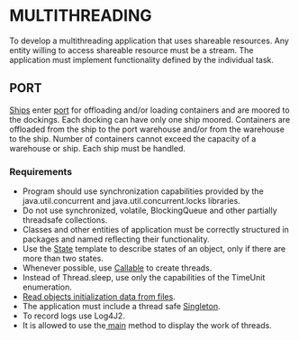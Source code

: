 # MULTITHREADING
To develop a multithreading application that uses shareable resources. Any entity willing to access shareable resource must be a stream. The application must implement functionality defined by the individual task.
## PORT
[Ships](https://github.com/darya1500/epam_task/blob/master/src/main/java/by/epam/learn/daryatarasevich/port/entity/Ship) enter [port](https://github.com/darya1500/epam_task/blob/master/src/main/java/by/epam/learn/daryatarasevich/port/entity/Port) for offloading and/or loading containers and are moored to the dockings. Each docking can have only one ship moored. Containers are offloaded from the ship to the port warehouse and/or from the warehouse to the ship. Number of containers cannot exceed the capacity of a warehouse or ship. Each ship must be handled.
### Requirements
+ Program should use synchronization capabilities provided by the java.util.concurrent and java.util.concurrent.locks libraries.
+ Do not use synchronized, volatile, BlockingQueue and other partially threadsafe collections.
+ Classes and other entities of application must be correctly structured in packages and named reflecting their functionality.
+ Use the [State](https://github.com/darya1500/epam_task/tree/master/src/main/java/by/epam/learn/daryatarasevich/port/state) template to describe states of an object, only if there are more than two states.
+ Whenever possible, use [Callable](https://github.com/darya1500/epam_task/blob/master/src/main/java/by/epam/learn/daryatarasevich/port/entity/Ship) to create threads.
+ Instead of Thread.sleep, use only the capabilities of the TimeUnit enumeration.
+ [Read objects initialization data from files](https://github.com/darya1500/epam_task/tree/master/src/main/java/by/epam/learn/daryatarasevich/port/reader).
+ The application must include a thread safe [Singleton](https://github.com/darya1500/epam_task/blob/master/src/main/java/by/epam/learn/daryatarasevich/port/entity/Port).
+ To record logs use Log4J2.
+ It is allowed to use the[ main](https://github.com/darya1500/epam_task/tree/master/src/main/java/by/epam/learn/daryatarasevich/port/main) method to display the work of threads.
